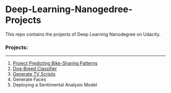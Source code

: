# Deep-Learning-Nanogedree-Projects

This repo contains the projects of Deep Learning Nanodegree on Udacity.</br>

### Projects: </br>
---
1. [Project Predicting Bike-Sharing Patterns](https://github.com/sayaliKutwal/predicting-bike-sharing-patterns-project)
2. [Dog-Breed Classifier](https://github.com/sayaliKutwal/dog-breed-classifier-project)
3. [Generate TV Scripts](https://github.com/sayaliKutwal/generate-tv-scripts-project)
4. Generate Faces
5. Deploying a Sentimental Analysis Model 
